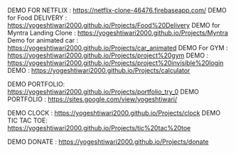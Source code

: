DEMO FOR NETFLIX :
https://netflix-clone-46476.firebaseapp.com/
DEMO for Food DELIVERY :
https://yogeshtiwari2000.github.io/Projects/Food%20Delivery
DEMO for Myntra Landing Clone :
https://yogeshtiwari2000.github.io/Projects/Myntra
Demo for animated car :
https://yogeshtiwari2000.github.io/Projects/car_animated
DEMO For GYM :
https://yogeshtiwari2000.github.io/Projects/project%20gym
DEMO :
https://yogeshtiwari2000.github.io/Projects/project%20invisible%20login
DEMO :
https://yogeshtiwari2000.github.io/Projects/calculator

DEMO PORTFOLIO:
https://yogeshtiwari2000.github.io/Projects/portfolio_try_0
DEMO PORTFOLIO :
https://sites.google.com/view/yogeshtiwari/

DEMO CLOCK :
https://yogeshtiwari2000.github.io/Projects/clock
DEMO TIC TAC TOE:
https://yogeshtiwari2000.github.io/Projects/tic%20tac%20toe

DEMO DONATE :
https://yogeshtiwari2000.github.io/Projects/donate
